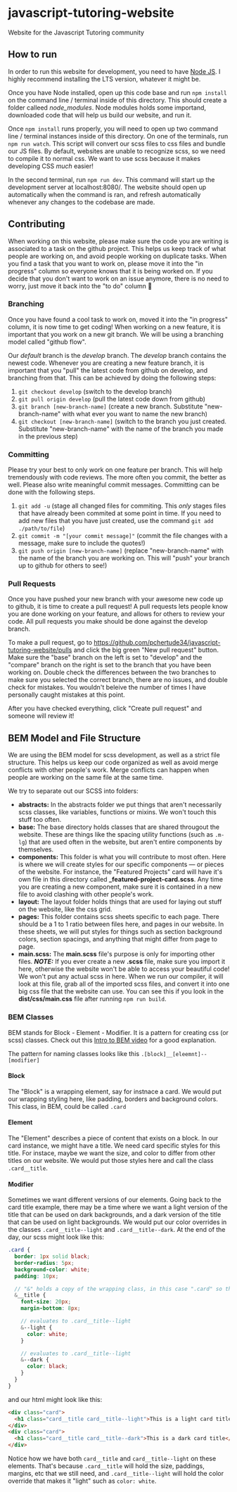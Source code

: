 # javascript-tutoring-website

Website for the Javascript Tutoring community

## How to run

In order to run this website for development, you need to have [Node JS](https://nodejs.org/en/). I highly recommend installing the LTS version, whatever it might be.

Once you have Node installed, open up this code base and run `npm install` on the command line / terminal inside of this directory. This should create a folder calleed _node_modules_. Node modules holds some importand, downloaded code that will help us build our website, and run it.

Once `npm install` runs properly, you will need to open up two command line / terminal instances inside of this directory. On one of the terminals, run `npm run watch`. This script will convert our scss files to css files and bundle our JS files. By default, websites are unable to recognize scss, so we need to compile it to normal css. We want to use scss because it makes developing CSS _much_ easier!

In the second terminal, run `npm run dev`. This command will start up the development server at localhost:8080/. The website should open up automatically when the command is ran, and refresh automatically whenever any changes to the codebase are made.

## Contributing

When working on this website, please make sure the code you are writing is associated to a task on the github project. This helps us keep track of what people are working on, and avoid people working on duplicate tasks. When you find a task that you want to work on, please move it into the "in progress" column so everyone knows that it is being worked on. If you decide that you don't want to work on an issue anymore, there is no need to worry, just move it back into the "to do" column 🙂

### Branching

Once you have found a cool task to work on, moved it into the "in progress" column, it is now time to get coding! When working on a new feature, it is important that you work on a new git branch. We will be using a branching model called "github flow".

Our _default_ branch is the _develop_ branch. The _develop_ branch contains the newest code. Whenever you are creating a new feature branch, it is important that you "pull" the latest code from github on develop, and branching from that. This can be achieved by doing the following steps:

1. `git checkout develop` (switch to the develop branch)
2. `git pull origin develop` (pull the latest code down from github)
3. `git branch [new-branch-name]` (create a new branch. Substitute "new-branch-name" with what ever you want to name the new branch)
4. `git checkout [new-branch-name]` (switch to the branch you just created. Substitute "new-branch-name" with the name of the branch you made in the previous step)

### Committing

Please try your best to only work on one feature per branch. This will help tremendously with code reviews. The more often you commit, the better as well. Please also write meaningful commit messages. Committing can be done with the following steps.

1. `git add -u` (stage all changed files for commiting. This _only_ stages files that have already been commited at some point in time. If you need to add new files that you have just created, use the command `git add ./path/to/file`)
2. `git commit -m "[your commit message]"` (commit the file changes with a message, make sure to include the quotes!)
3. `git push origin [new-branch-name]` (replace "new-branch-name" with the name of the branch you are working on. This will "push" your branch up to github for others to see!)

### Pull Requests

Once you have pushed your new branch with your awesome new code up to github, it is time to create a pull request! A pull requests lets people know you are done working on your feature, and allows for others to review your code. All pull requests you make should be done against the develop branch.

To make a pull request, go to https://github.com/pchertude34/javascript-tutoring-website/pulls and click the big green "New pull request" button. Make sure the "base" branch on the left is set to "develop" and the "compare" branch on the right is set to the branch that you have been working on. Double check the differences between the two branches to make sure you selected the correct branch, there are no issues, and double check for mistakes. You wouldn't beleive the number of times I have personally caught mistakes at this point.

After you have checked everything, click "Create pull request" and someone will review it!

## BEM Model and File Structure

We are using the BEM model for scss development, as well as a strict file structure. This helps us keep our code organized as well as avoid merge conflicts with other people's work. Merge conflicts can happen when people are working on the same file at the same time.

We try to separate out our SCSS into folders:

- **abstracts:**
  In the abstracts folder we put things that aren't necessarily scss classes, like variables, functions or mixins. We won't touch this stuff too often.
- **base:**
  The base directory holds classes that are shared througout the website. These are things like the spacing utility functions (such as `.m-lg`) that are used often in the website, but aren't entire components by themselves.
- **components:**
  This folder is what you will contribute to most often. Here is where we will create styles for our specific components — or pieces of the website. For instance, the "Featured Projects" card will have it's own file in this directory called **\_featured-project-card.scss**. Any time you are creating a new component, make sure it is contained in a new file to avoid clashing with other people's work.
- **layout:**
  The layout folder holds things that are used for laying out stuff on the website, like the css grid.
- **pages:**
  This folder contains scss sheets specific to each page. There should be a 1 to 1 ratio between files here, and pages in our website. In these sheets, we will put styles for things such as section background colors, section spacings, and anything that might differ from page to page.
- **main.scss:**
  The **main.scss** file's purpose is only for importing other files. **_NOTE:_** If you ever create a new **.scss** file, make sure you import it here, otherwise the website won't be able to access your beautiful code! We won't put any actual scss in here. When we run our compiler, it will look at this file, grab all of the imported scss files, and convert it into one big css file that the website can use. You can see this if you look in the **dist/css/main.css** file after running `npm run build`.

### BEM Classes

BEM stands for Block - Element - Modifier. It is a pattern for creating css (or scss) classes. Check out this [Intro to BEM video](https://www.youtube.com/watch?v=er1JEDuPbZQ&ab_channel=DesignCourse) for a good explanation.

The pattern for naming classes looks like this `.[block]__[eleemnt]--[modifier]`

#### Block

The "Block" is a wrapping element, say for instnace a card. We would put our wrapping styling here, like padding, borders and background colors. This class, in BEM, could be called `.card`

#### Element

The "Element" describes a piece of content that exists on a block. In our card instance, we might have a title. We need card specific styles for this title. For instace, maybe we want the size, and color to differ from other titles on our website. We would put those styles here and call the class `.card__title`.

#### Modifier

Sometimes we want different versions of our elements. Going back to the card title example, there may be a time where we want a light version of the title that can be used on dark backgrounds, and a dark version of the title that can be used on light backgrounds. We would put our color overrides in the classes `.card__title--light` and `.card__title--dark`.
At the end of the day, our scss might look like this:

```scss
.card {
  border: 1px solid black;
  border-radius: 5px;
  background-color: white;
  padding: 10px;

  // "&" holds a copy of the wrapping class, in this case ".card" so this will evaluate to ".card__title"
  &__title {
    font-size: 20px;
    margin-bottom: 8px;

    // evaluates to .card__title--light
    &--light {
      color: white;
    }

    // evaluates to .card__title--light
    &--dark {
      color: black;
    }
  }
}
```

and our html might look like this:

```html
<div class="card">
  <h1 class="card__title card__title--light">This is a light card title</h1>
</div>
<div class="card">
  <h1 class="card__title card__title--dark">This is a dark card title</h1>
</div>
```

Notice how we have both `card__title` and `card__title--light` on these elements. That's because `.card__title` will hold the size, paddings, margins, etc that we still need, and `.card__title--light` will hold the color override that makes it "light" such as `color: white`.
